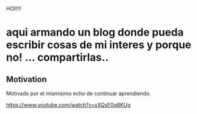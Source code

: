<!-- https://vercel.com/new/templates/next.js/tailwind-css-starter-blog -->

HOI!!!!

# aqui armando un blog donde pueda escribir cosas de mi interes y porque no! ... compartirlas..

## Motivation

Motivado por el mismisimo echo de continuar aprendiendo.

https://www.youtube.com/watch?v=xXQsF0q8KUg
